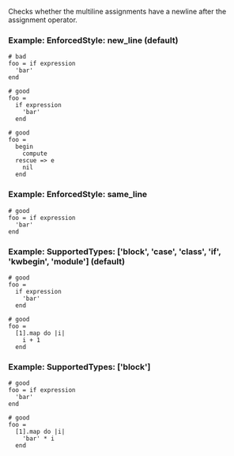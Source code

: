 Checks whether the multiline assignments have a newline
after the assignment operator.

### Example: EnforcedStyle: new_line (default)
    # bad
    foo = if expression
      'bar'
    end

    # good
    foo =
      if expression
        'bar'
      end

    # good
    foo =
      begin
        compute
      rescue => e
        nil
      end

### Example: EnforcedStyle: same_line
    # good
    foo = if expression
      'bar'
    end

### Example: SupportedTypes: ['block', 'case', 'class', 'if', 'kwbegin', 'module'] (default)
    # good
    foo =
      if expression
        'bar'
      end

    # good
    foo =
      [1].map do |i|
        i + 1
      end

### Example: SupportedTypes: ['block']
    # good
    foo = if expression
      'bar'
    end

    # good
    foo =
      [1].map do |i|
        'bar' * i
      end
